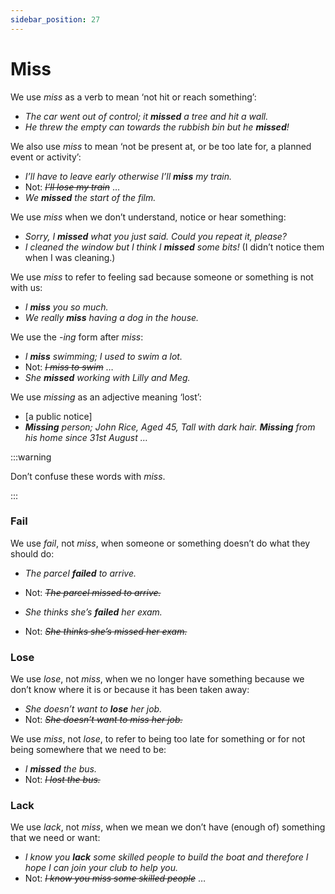 ```yaml
---
sidebar_position: 27
---
```


# Miss

We use *miss* as a verb to mean ‘not hit or reach something’:

- *The car went out of control; it **missed** a tree and hit a wall.*
- *He threw the empty can towards the rubbish bin but he **missed**!*

We also use *miss* to mean ‘not be present at, or be too late for, a planned event or activity’:

- *I’ll have to leave early otherwise I’ll **miss** my train.*
- Not: *~~I’ll lose my train~~* …
- *We **missed** the start of the film.*

We use *miss* when we don’t understand, notice or hear something:

- *Sorry, I **missed** what you just said. Could you repeat it, please?*
- *I cleaned the window but I think I **missed** some bits!* (I didn’t notice them when I was cleaning.)

We use *miss* to refer to feeling sad because someone or something is not with us:

- *I **miss** you so much.*
- *We really **miss** having a dog in the house.*

We use the *\-ing* form after *miss*:

- *I **miss** swimming; I used to swim a lot.*
- Not: *~~I miss to swim~~* …
- *She **missed** working with Lilly and Meg.*

We use *missing* as an adjective meaning ‘lost’:

- \[a public notice\]
- ***Missing*** *person; John Rice, Aged 45, Tall with dark hair. **Missing** from his home since 31st August …*

:::warning

Don’t confuse these words with *miss*.

:::

### Fail

We use *fail*, not *miss*, when someone or something doesn’t do what they should do:

- *The parcel **failed** to arrive.*
- Not: *~~The parcel missed to arrive.~~*

- *She thinks she’s **failed** her exam.*
- Not: *~~She thinks she’s missed her exam.~~*

### Lose

We use *lose*, not *miss*, when we no longer have something because we don’t know where it is or because it has been taken away:

- *She doesn’t want to **lose** her job.*
- Not: *~~She doesn’t want to miss her job.~~*

We use *miss*, not *lose*, to refer to being too late for something or for not being somewhere that we need to be:

- *I **missed** the bus.*
- Not: *~~I lost the bus.~~*

### Lack

We use *lack*, not *miss*, when we mean we don’t have (enough of) something that we need or want:

- *I know you **lack** some skilled people to build the boat and therefore I hope I can join your club to help you.*
- Not: *~~I know you miss some skilled people~~* …
